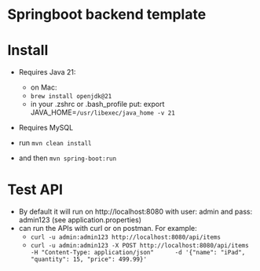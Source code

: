 # Springboot backend template

# Install
- Requires Java 21:
	- on Mac:
	- `brew install openjdk@21`
	- in your .zshrc or .bash_profile put:
		export JAVA_HOME=`/usr/libexec/java_home -v 21`

- Requires MySQL

- run `mvn clean install`
- and then `mvn spring-boot:run`

# Test API
- By default it will run on http://localhost:8080 with user: admin and pass: admin123 (see application.properties)
- can run the APIs with curl or on postman. For example:
	- `curl -u admin:admin123 http://localhost:8080/api/items`
	- `curl -u admin:admin123 -X POST http://localhost:8080/api/items      -H "Content-Type: application/json"      -d '{"name": "iPad", "quantity": 15, "price": 499.99}'`
